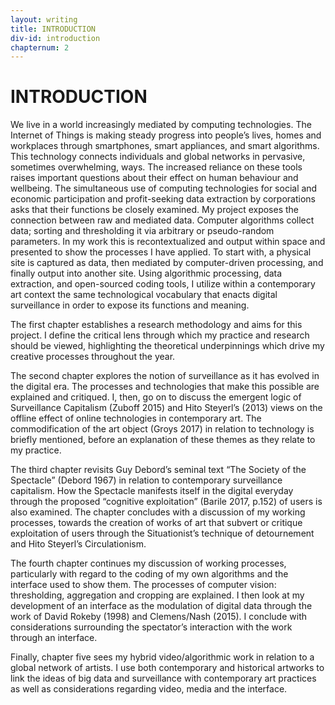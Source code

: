 ```yaml
---
layout: writing
title: INTRODUCTION
div-id: introduction
chapternum: 2
---
```


# INTRODUCTION

We live in a world increasingly mediated by computing technologies. The Internet of Things is making steady progress into people’s lives, homes and workplaces through smartphones, smart appliances, and smart algorithms. This technology connects individuals and global networks in pervasive, sometimes overwhelming, ways. The increased reliance on these tools raises important questions about their effect on human behaviour and wellbeing. The simultaneous use of computing technologies for social and economic participation and profit-seeking data extraction by corporations asks that their functions be closely examined. My project exposes the connection between raw and mediated data. Computer algorithms collect data; sorting and thresholding it via arbitrary or pseudo-random parameters. In my work this is recontextualized and output within space and presented to show the processes I have applied. To start with, a physical site is captured as data, then mediated by computer-driven processing, and finally output into another site. Using algorithmic processing, data extraction, and open-sourced coding tools, I utilize within a contemporary art context the same technological vocabulary that enacts digital surveillance in order to expose its functions and meaning. 

The first chapter establishes a research methodology and aims for this project. I define the critical lens through which my practice and research should be viewed, highlighting the theoretical underpinnings which drive my creative processes throughout the year.

The second chapter explores the notion of surveillance as it has evolved in the digital era. The processes and technologies that make this possible are explained and critiqued. I, then, go on to discuss the emergent logic of Surveillance Capitalism (Zuboff 2015) and Hito Steyerl’s (2013) views on the offline effect of online technologies in contemporary art. The commodification of the art object (Groys 2017) in relation to technology is briefly mentioned, before an explanation of these themes as they relate to my practice. 

The third chapter revisits Guy Debord’s seminal text “The Society of the Spectacle” (Debord 1967) in relation to contemporary surveillance capitalism. How the Spectacle manifests itself in the digital everyday through the proposed “cognitive exploitation” (Barile 2017, p.152) of users is also examined.  The chapter concludes with a discussion of my working processes, towards the creation of works of art that subvert or critique exploitation of users through the Situationist’s technique of detournement and Hito Steyerl’s Circulationism.  

The fourth chapter continues my discussion of working processes, particularly with regard to the coding of my own algorithms and the interface used to show them. The processes of computer vision: thresholding, aggregation and cropping are explained. I then look at my development of an interface as the modulation of digital data through the work of David Rokeby (1998) and Clemens/Nash (2015). I conclude with considerations surrounding the spectator’s interaction with the work through an interface. 

Finally, chapter five sees my hybrid video/algorithmic work in relation to a global network of artists. I use both contemporary and historical artworks to link the ideas of big data and surveillance with contemporary art practices as well as considerations regarding video, media and the interface.



